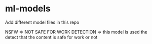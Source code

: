 # ml-models

Add different model files in this repo


NSFW => NOT SAFE FOR WORK DETECTION => this model is used the detect that the content is safe for work or not
